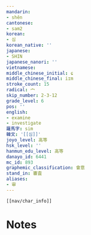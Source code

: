 ```yaml
---
mandarin:
- shěn
cantonese:
- sam2
korean:
- 심
korean_native: ''
japanese:
- SHIN
japanese_nanori: ''
vietnamese:
middle_chinese_initial: ɕ
middle_chinese_final: iɪm
stroke_count: 15
radical: 宀
skip_number: 2-3-12
grade_level: 6
pos: ''
english:
- examine
- investigate
羅馬字: sim
韓文: '[[심]]'
joyo_level: 高等
hsk_level: ''
hanmun_edu_level: 高等
danayo_id: 6441
mc_id: 893
graphemic_classification: 會意
stand_in: 審査
aliases:
- 审
---
```

```meta-bind-embed
[[nav/char_info]]
```

# Notes
